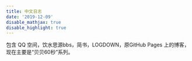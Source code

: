 ```yaml
---
title: 中文日志
date: '2019-12-09'
disable_mathjax: true
disable_highlight: true
---
```


包含 QQ 空间，饮水思源bbs，简书，LOGDOWN，原GitHub Pages 上的博客，现在主要是“贝贝60秒”系列。

